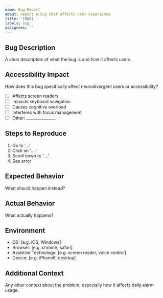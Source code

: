 ```yaml
---
name: Bug Report
about: Report a bug that affects user experience
title: '[BUG] '
labels: bug
assignees: ''
---
```


## Bug Description
A clear description of what the bug is and how it affects users.

## Accessibility Impact
How does this bug specifically affect neurodivergent users or accessibility?
- [ ] Affects screen readers
- [ ] Impacts keyboard navigation
- [ ] Causes cognitive overload
- [ ] Interferes with focus management
- [ ] Other: _______________

## Steps to Reproduce
1. Go to '...'
2. Click on '....'
3. Scroll down to '....'
4. See error

## Expected Behavior
What should happen instead?

## Actual Behavior
What actually happens?

## Environment
- OS: [e.g. iOS, Windows]
- Browser: [e.g. chrome, safari]
- Assistive Technology: [e.g. screen reader, voice control]
- Device: [e.g. iPhone6, desktop]

## Additional Context
Any other context about the problem, especially how it affects daily alarm usage.
